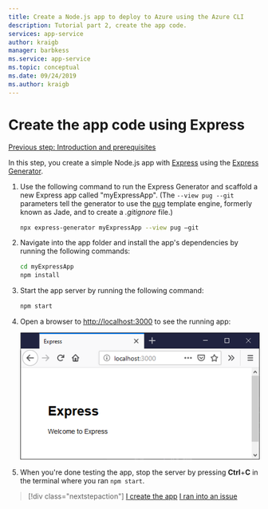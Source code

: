 ```yaml
---
title: Create a Node.js app to deploy to Azure using the Azure CLI
description: Tutorial part 2, create the app code.
services: app-service
author: kraigb
manager: barbkess
ms.service: app-service
ms.topic: conceptual
ms.date: 09/24/2019
ms.author: kraigb
---
```


# Create the app code using Express

[Previous step: Introduction and prerequisites](tutorial-vscode-azure-cli-node-01.md)

In this step, you create a simple Node.js app with [Express](https://www.expressjs.com) using the [Express Generator](https://expressjs.com/en/starter/generator.html).

1. Use the following command to run the Express Generator and scaffold a new Express app called "myExpressApp". (The `--view pug --git` parameters tell the generator to use the [pug](https://pugjs.org/api/getting-started.html) template engine, formerly known as Jade, and to create a *.gitignore* file.)

    ```bash
    npx express-generator myExpressApp --view pug –git
    ```

1. Navigate into the app folder and install the app's dependencies by running the following commands:

    ```bash
    cd myExpressApp
    npm install
    ```

1. Start the app server by running the following command:

    ```bash
    npm start
    ```

1. Open a browser to [http://localhost:3000](http://localhost:3000) to see the running app:

    ![Running the express app locally](media/azure-cli/local-app.png)

1. When you're done testing the app, stop the server by pressing **Ctrl**+**C** in the terminal where you ran `npm start`.

> [!div class="nextstepaction"]
> [I create the app](tutorial-vscode-azure-cli-node-03.md) [I ran into an issue](https://www.research.net/r/PWZWZ52?tutorial=node-deployment&step=express)
